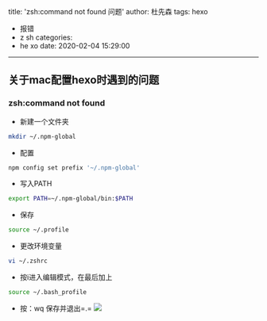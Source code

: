 title: 'zsh:command not found 问题'
author: 杜先森
tags: hexo
  - 报错
  - z sh
categories:
  - he xo
date: 2020-02-04 15:29:00
---
## 关于mac配置hexo时遇到的问题


### zsh:command not found
* 新建一个文件夹
``` bash
mkdir ~/.npm-global
```
* 配置
``` bash
npm config set prefix '~/.npm-global'
```
<!--more-->
* 写入PATH
``` bash
export PATH=~/.npm-global/bin:$PATH
```
* 保存
``` bash
source ~/.profile
```
* 更改环境变量
``` bash
vi ~/.zshrc
```
* 按i进入编辑模式，在最后加上
``` bash
source ~/.bash_profile
```
* 按：wq 保存并退出=.=
![](http://cdn.mucjustin.cn/blog/2020-02-21-WechatIMG3.jpeg)